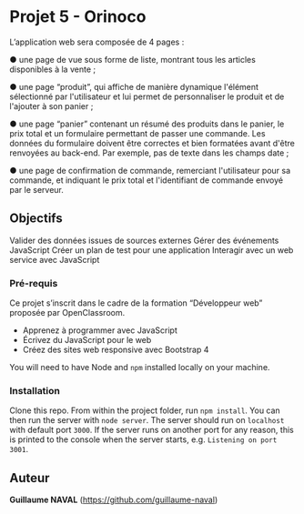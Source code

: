 # Projet 5 - Orinoco

L’application web sera composée de 4 pages :

● une page de vue sous forme de liste, montrant tous les articles disponibles
à la vente ;

● une page “produit”, qui affiche de manière dynamique l'élément
sélectionné par l'utilisateur et lui permet de personnaliser le produit et de
l'ajouter à son panier ;

● une page “panier” contenant un résumé des produits dans le panier, le prix
total et un formulaire permettant de passer une commande. Les données
du formulaire doivent être correctes et bien formatées avant d'être
renvoyées au back-end. Par exemple, pas de texte dans les champs date ;

● une page de confirmation de commande, remerciant l'utilisateur pour sa
commande, et indiquant le prix total et l'identifiant de commande envoyé
par le serveur.


## Objectifs

Valider des données issues de sources externes
Gérer des événements JavaScript
Créer un plan de test pour une application
Interagir avec un web service avec JavaScript

### Pré-requis

Ce projet s’inscrit dans le cadre de la formation “Développeur web” proposée par OpenClassroom.

- Apprenez à programmer avec JavaScript
- Écrivez du JavaScript pour le web
- Créez des sites web responsive avec Bootstrap 4

You will need to have Node and `npm` installed locally on your machine.

### Installation ###

Clone this repo. From within the project folder, run `npm install`. You 
can then run the server with `node server`. 
The server should run on `localhost` with default port `3000`. If the
server runs on another port for any reason, this is printed to the
console when the server starts, e.g. `Listening on port 3001`.

## Auteur

**Guillaume NAVAL** (https://github.com/guillaume-naval)

